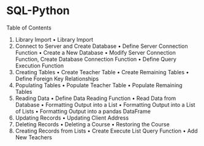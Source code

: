 # SQL-Python

Table of Contents
1. Library Import
•	 Library Import
2. Connect to Server and Create Database
•	 Define Server Connection Function
•	 Create a New Database
•	 Modify Server Connection Function, Create Database Connection Function
•	 Define Query Execution Function
3. Creating Tables
•	 Create Teacher Table
•	 Create Remaining Tables
•	 Define Foreign Key Relationships
4. Populating Tables
•	 Populate Teacher Table
•	 Populate Remaining Tables
5. Reading Data
•	 Define Data Reading Function
•	 Read Data from Database
•	 Formatting Output into a List
•	Formatting Output into a List of Lists
•	Formatting Output into a pandas DataFrame
6. Updating Records
•	Updating Client Address
7. Deleting Records
•	Deleting a Course
•	Restoring the Course
8. Creating Records from Lists
•	Create Execute List Query Function
•	Add New Teachers
